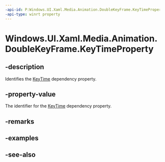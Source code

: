 ```yaml
---
-api-id: P:Windows.UI.Xaml.Media.Animation.DoubleKeyFrame.KeyTimeProperty
-api-type: winrt property
---
```


<!-- Property syntax
public Windows.UI.Xaml.DependencyProperty KeyTimeProperty { get; }
-->

# Windows.UI.Xaml.Media.Animation.DoubleKeyFrame.KeyTimeProperty

## -description
Identifies the [KeyTime](colorkeyframe_keytime.md) dependency property.



## -property-value
The identifier for the [KeyTime](colorkeyframe_keytime.md) dependency property.

## -remarks

## -examples

## -see-also
